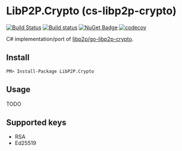 # LibP2P.Crypto (cs-libp2p-crypto)

[![Build Status](https://travis-ci.org/libp2p/cs-libp2p-crypto.svg?branch=master)](https://travis-ci.org/libp2p/cs-libp2p-crypto)
[![Build status](https://ci.appveyor.com/api/projects/status/4edkkka63u76r6vs?svg=true)](https://ci.appveyor.com/project/tabrath/cs-libp2p-crypto)
[![NuGet Badge](https://buildstats.info/nuget/LibP2P.Crypto)](https://www.nuget.org/packages/LibP2P.Crypto/)
[![codecov](https://codecov.io/gh/libp2p/cs-libp2p-crypto/branch/master/graph/badge.svg)](https://codecov.io/gh/libp2p/cs-libp2p-crypto)

C# implementation/port of [libp2p/go-libp2p-crypto](https://github.com/libp2p/go-libp2p-crypto).

## Install

    PM> Install-Package LibP2P.Crypto

## Usage

TODO

## Supported keys

* RSA
* Ed25519
